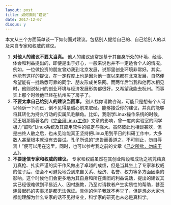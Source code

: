 ```yaml
---
layout: post
title: 如何面对“建议”
date: 2017-12-07
disqus: y
---
```


本文从三个方面简单谈一下如何面对建议。包括别人提给自己的、自己给别人的以及来自专家和权威的建议。

1.  **对他人的建议不要太当真。** 他人的建议通常是基于其自身所处的环境、经验、体会和利益提出的，即便是出于好心，一般来说也并不一定适合个人的情况。例如，一位做投资的朋友曾劝我到北京发展，说那里创业环境非常好。其实，他能有这样的提议，在一定程度上也是因为他一直以来都在北京发展，自然便希望能有一批熟悉可靠的同学、朋友形成关系网。而两年后当我和他再次相见时，他则说杭州的创业环境与经济发展形势都很好，又希望我能去杭州。而事实上那个时候他已经在杭州买了房子了。
2.  **不要太拿自己给别人的建议当回事。** 别人找你请教咨询，可能只是想有个人可以倾诉一下而已，倒不见得是诚心前来取经。能够接受你的建议，并真的能够将其转化为持久行动的实属凤毛麟角。比如，我刚学Linux操作系统的时候，受王垠那篇著名的《[完全用Linux工作](https://www.douban.com/group/topic/12121637/)》文章的影响，曾一度向实验室的同学极力“鼓吹”Linux系统及其应用软件的稳定与强大。虽然彼此也相谈甚欢，但是曲终人散之后，也未见谁能真正坚持把Linux用到平日的科研工作中，大多数人甚至根本就没有去尝试。孔子所说的“忠告而善道之，不可则止，勿自辱焉！”便可以用在这里。同时，也可以参考我之前的文章《[己之所欲，勿施于人](https://www.douban.com/note/578660355/)》。
3.  **不要迷信专家和权威的建议。** 专家和权威虽然在其创业阶段和成功之初凭藉真刀真枪、扎实严谨的实干作风做出了卓越的成绩，但是当其坐上了专家和权威的位子后，便会不可避免地受到来自关系、经济、名誉、权力等多方面因素的影响。这个时候他们会更多地为其自身和所在集团的利益说话，提出的建议其实已经很难做到平易近人、因材施教，乃至对请教者产生实质性的帮助，甚至连最起码的实事求是都无法保证。具体的例子我就不再举了，但是想必大家也都能理解为什么专家的话不见得专业，科学家的研究也未必是真科学。
